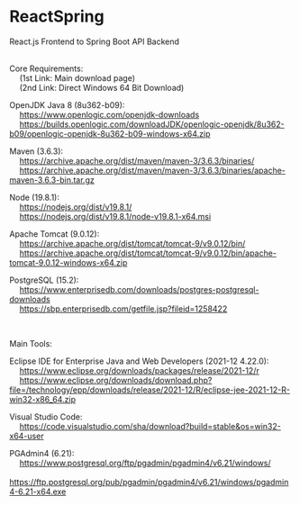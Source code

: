 # ReactSpring
React.js Frontend to Spring Boot API Backend
<br><br>

Core Requirements: <br> &emsp;
(1st Link: Main download page) <br> &emsp;
(2nd Link: Direct Windows 64 Bit Download)

OpenJDK Java 8 (8u362-b09): <br> &emsp;
https://www.openlogic.com/openjdk-downloads <br> &emsp;
https://builds.openlogic.com/downloadJDK/openlogic-openjdk/8u362-b09/openlogic-openjdk-8u362-b09-windows-x64.zip
                            
Maven (3.6.3): <br> &emsp;
https://archive.apache.org/dist/maven/maven-3/3.6.3/binaries/ <br> &emsp;
https://archive.apache.org/dist/maven/maven-3/3.6.3/binaries/apache-maven-3.6.3-bin.tar.gz
               
Node (19.8.1): <br> &emsp; 
https://nodejs.org/dist/v19.8.1/ <br> &emsp;
https://nodejs.org/dist/v19.8.1/node-v19.8.1-x64.msi
               
Apache Tomcat (9.0.12): <br> &emsp;
https://archive.apache.org/dist/tomcat/tomcat-9/v9.0.12/bin/ <br> &emsp;
https://archive.apache.org/dist/tomcat/tomcat-9/v9.0.12/bin/apache-tomcat-9.0.12-windows-x64.zip
                        
PostgreSQL (15.2): <br> &emsp;
https://www.enterprisedb.com/downloads/postgres-postgresql-downloads <br> &emsp;
https://sbp.enterprisedb.com/getfile.jsp?fileid=1258422

<br>

Main Tools:

Eclipse IDE for Enterprise Java and Web Developers (2021-12 4.22.0): <br> &emsp;
https://www.eclipse.org/downloads/packages/release/2021-12/r <br> &emsp;
https://www.eclipse.org/downloads/download.php?file=/technology/epp/downloads/release/2021-12/R/eclipse-jee-2021-12-R-win32-x86_64.zip

Visual Studio Code: <br> &emsp;
https://code.visualstudio.com/sha/download?build=stable&os=win32-x64-user

PGAdmin4 (6.21): <br> &emsp;
https://www.postgresql.org/ftp/pgadmin/pgadmin4/v6.21/windows/ <br> &emsp;
https://ftp.postgresql.org/pub/pgadmin/pgadmin4/v6.21/windows/pgadmin4-6.21-x64.exe
